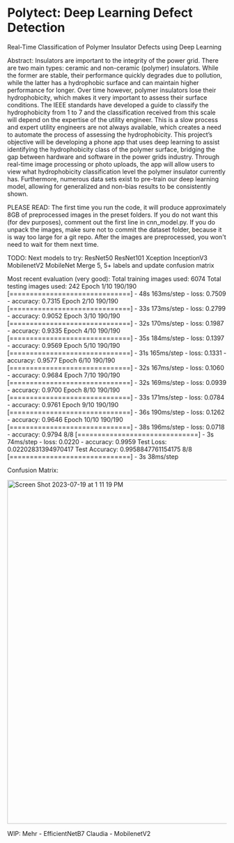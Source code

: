 # Polytect: Deep Learning Defect Detection
Real-Time Classification of Polymer Insulator Defects using Deep Learning

Abstract:
Insulators are important to the integrity of the power grid. There are two main types: ceramic and non-ceramic (polymer) insulators. While the former are stable, their performance quickly degrades due to pollution, while the latter has a hydrophobic surface and can maintain higher performance for longer. Over time however, polymer insulators lose their hydrophobicity, which makes it very important to assess their surface conditions. The IEEE standards have developed a guide to classify the hydrophobicity from 1 to 7 and the classification received from this scale will depend on the expertise of the utility engineer. This is a slow process and expert utility engineers are not always available, which creates a need to automate the process of assessing the hydrophobicity. This project’s objective will be developing a phone app that uses deep learning to assist identifying the hydrophobicity class of the polymer surface, bridging the gap between hardware and software in the power grids industry. Through real-time image processing or photo uploads, the app will allow users to view what hydrophobicity classification level the polymer insulator currently has. Furthermore, numerous data sets exist to pre-train our deep learning model, allowing for generalized and non-bias results to be consistently shown.

PLEASE READ:
    The first time you run the code, it will produce approximately 8GB of preprocessed images in the preset folders.
    If you do not want this (for dev purposes), comment out the first line in cnn_model.py.
    If you do unpack the images, make sure not to commit the dataset folder, because it is way too large for a git repo.
    After the images are preprocessed, you won't need to wait for them next time.

TODO:
Next models to try: ResNet50 ResNet101 Xception InceptionV3 MobilenetV2 MobileNet
Merge 5, 5+ labels and update confusion matrix

Most recent evaluation (very good):
    Total training images used: 6074
    Total testing images used: 242
Epoch 1/10
190/190 [==============================] - 48s 163ms/step - loss: 0.7509 - accuracy: 0.7315
Epoch 2/10
190/190 [==============================] - 33s 173ms/step - loss: 0.2799 - accuracy: 0.9052
Epoch 3/10
190/190 [==============================] - 32s 170ms/step - loss: 0.1987 - accuracy: 0.9335
Epoch 4/10
190/190 [==============================] - 35s 184ms/step - loss: 0.1397 - accuracy: 0.9569
Epoch 5/10
190/190 [==============================] - 31s 165ms/step - loss: 0.1331 - accuracy: 0.9577
Epoch 6/10
190/190 [==============================] - 32s 167ms/step - loss: 0.1060 - accuracy: 0.9684
Epoch 7/10
190/190 [==============================] - 32s 169ms/step - loss: 0.0939 - accuracy: 0.9700
Epoch 8/10
190/190 [==============================] - 33s 171ms/step - loss: 0.0784 - accuracy: 0.9761
Epoch 9/10
190/190 [==============================] - 36s 190ms/step - loss: 0.1262 - accuracy: 0.9646
Epoch 10/10
190/190 [==============================] - 38s 196ms/step - loss: 0.0718 - accuracy: 0.9794
8/8 [==============================] - 3s 74ms/step - loss: 0.0220 - accuracy: 0.9959
Test Loss: 0.02202831394970417
Test Accuracy: 0.9958847761154175
8/8 [==============================] - 3s 38ms/step

Confusion Matrix:

<img width="789" alt="Screen Shot 2023-07-19 at 1 11 19 PM" src="https://github.com/DanielT504/deep-learning-defect-detection/assets/59990709/11d460da-5a33-4e48-bc6d-039a989dc90b">


WIP:
Mehr - EfficientNetB7
Claudia - MobilenetV2
